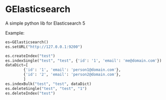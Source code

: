 # GElasticsearch
A simple python lib for Elasticsearch 5

Example:

```python
es=GElasticsearch()
es.setURL("http://127.0.0.1:9200")

es.createIndex("test")
es.indexSingle("test", "test", {'id': '1', 'email': 'me@domain.com'})
dataDict=[
        {'id': '1', 'email': 'person1@domain.com'},
        {'id': '2', 'email': 'person2@domain.com'},
        ]
es.indexBulk("test", "test", dataDict)
es.deleteSingle("test", "test", "1")
es.deleteIndex("test")
```
